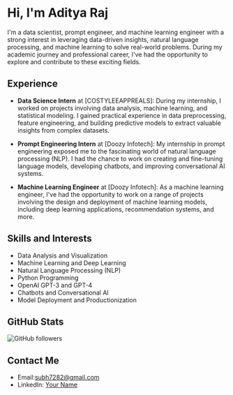 # Hi, I'm Aditya Raj

I'm a data scientist, prompt engineer, and machine learning engineer with a strong interest in leveraging data-driven insights, natural language processing, and machine learning to solve real-world problems. During my academic journey and professional career, I've had the opportunity to explore and contribute to these exciting fields.

## Experience

- **Data Science Intern** at [COSTYLEEAPPREALS]: During my internship, I worked on projects involving data analysis, machine learning, and statistical modeling. I gained practical experience in data preprocessing, feature engineering, and building predictive models to extract valuable insights from complex datasets.

- **Prompt Engineering Intern** at [Doozy Infotech]: My internship in prompt engineering exposed me to the fascinating world of natural language processing (NLP). I had the chance to work on creating and fine-tuning language models, developing chatbots, and improving conversational AI systems.

- **Machine Learning Engineer** at [Doozy Infotech]: As a machine learning engineer, I've had the opportunity to work on a range of projects involving the design and deployment of machine learning models, including deep learning applications, recommendation systems, and more.

## Skills and Interests

- Data Analysis and Visualization
- Machine Learning and Deep Learning
- Natural Language Processing (NLP)
- Python Programming
- OpenAI GPT-3 and GPT-4
- Chatbots and Conversational AI
- Model Deployment and Productionization

## GitHub Stats

![GitHub followers](https://img.shields.io/github/followers/yourusername?label=Followers&style=social)

## Contact Me

- Email:subh7282@gmail.com
- LinkedIn: [Your Name](https://www.linkedin.com/in/aditya-raj-ab7b06250/)


